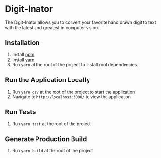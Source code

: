 # Digit-Inator
The Digit-Inator allows you to convert your favorite hand drawn digit to text with the latest and greatest in computer vision.

## Installation
1. Install [npm](https://www.npmjs.com/get-npm)
2. Install [yarn](https://classic.yarnpkg.com/en/docs/install/#windows-stable) 
3. Run `yarn` at the root of the project to install root dependencies.

## Run the Application Locally
1. Run `yarn dev` at the root of the project to start the application
3. Navigate to `http://localhost:3000/` to view the application

## Run Tests
1. Run `yarn test` at the root of the project

## Generate Production Build
1. Run `yarn build` at the root of the project
